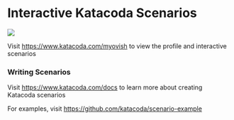 # Interactive Katacoda Scenarios

[![](http://shields.katacoda.com/katacoda/myovish/count.svg)](https://www.katacoda.com/myovish "Get your profile on Katacoda.com")

Visit https://www.katacoda.com/myovish to view the profile and interactive scenarios

### Writing Scenarios
Visit https://www.katacoda.com/docs to learn more about creating Katacoda scenarios

For examples, visit https://github.com/katacoda/scenario-example
